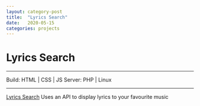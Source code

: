 ```yaml
---
layout: category-post
title:  "Lyrics Search"
date:   2020-05-15
categories: projects
---
```


# Lyrics Search

---

Build: HTML | CSS | JS
Server: PHP | Linux 

---

[Lyrics Search](https://demo.chrisconnelly.ca/projects/js/lyrics-search/) Uses an API to display lyrics to your favourite music